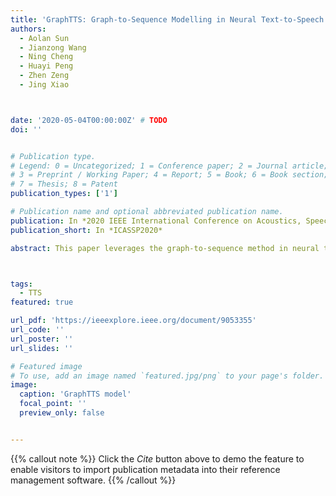 ```yaml
---
title: 'GraphTTS: Graph-to-Sequence Modelling in Neural Text-to-Speech'
authors:
  - Aolan Sun
  - Jianzong Wang
  - Ning Cheng
  - Huayi Peng
  - Zhen Zeng
  - Jing Xiao



date: '2020-05-04T00:00:00Z' # TODO
doi: ''


# Publication type.
# Legend: 0 = Uncategorized; 1 = Conference paper; 2 = Journal article;
# 3 = Preprint / Working Paper; 4 = Report; 5 = Book; 6 = Book section;
# 7 = Thesis; 8 = Patent
publication_types: ['1']

# Publication name and optional abbreviated publication name.
publication: In *2020 IEEE International Conference on Acoustics, Speech and Signal Processing*
publication_short: In *ICASSP2020*

abstract: This paper leverages the graph-to-sequence method in neural text-to-speech (GraphTTS), which maps the graph embedding of the input sequence to spectrograms. The graphical inputs consist of node and edge representations constructed from input texts. The encoding of these graphical inputs incorporates syntax information by a GNN encoder module. Besides, applying the encoder of GraphTTS as a graph auxiliary encoder (GAE) can analyse prosody information from the semantic structure of texts. This can remove the manual selection of reference audios process and makes prosody modelling an end-to-end procedure. Experimental analysis shows that GraphTTS outperforms the state-of-the-art sequence-to-sequence models by 0.24 in Mean Opinion Score (MOS). GAE can adjust the pause, ventilation and tones of synthesised audios automatically. This experimental conclusion may give some inspiration to researchers working on improving speech synthesis prosody.



tags:
  - TTS
featured: true

url_pdf: 'https://ieeexplore.ieee.org/document/9053355'
url_code: ''
url_poster: ''
url_slides: ''

# Featured image
# To use, add an image named `featured.jpg/png` to your page's folder.
image:
  caption: 'GraphTTS model'
  focal_point: ''
  preview_only: false


---
```


{{% callout note %}}
Click the _Cite_ button above to demo the feature to enable visitors to import publication metadata into their reference management software.
{{% /callout %}}

